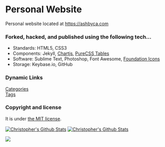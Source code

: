 # Personal Website

Personal website located at https://ashbyca.com

### Forked, hacked, and published using the following tech...

* Standards: HTML5, CSS3
* Components: Jekyll, [Chartjs](https://canvasjs.com/), [PureCSS Tables](https://purecss.io/tables)
* Software: Sublime Text, Photoshop, Font Awesome, [Foundation Icons](https://zurb.com/playground/foundation-icon-fonts-3)
* Storage: Keybase.io, GitHub
 
### Dynamic Links
[Categories](https://ashbyca.github.io/categories)<br>
[Tags](https://ashbyca.github.io/tags)

### Copyright and license

It is under [the MIT license](/LICENSE).

<a href="https://github.com/ashbyca">
<img align="center" alt="Christopher's Github Stats" src="https://github-readme-stats.codestackr.vercel.app/api?username=ashbyca&show_icons=true&hide_border=true&count_private=true&include_all_commits=true&theme=radical" /></a>

<a href="https://github.com/ashbyca">
<img align="center" alt="Christopher's Github Stats" src="https://github-readme-stats.vercel.app/api/top-langs/?username=ashbyca&langs_count=8" /></a>

<img
  src="https://github-readme-stats.vercel.app/api/top-langs/?username=ashbyca"
/>
